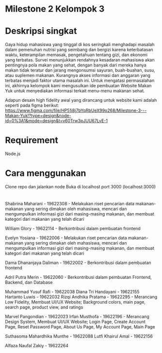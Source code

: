 # Milestone 2 Kelompok 3

# Deskripsi singkat
Gaya hidup mahasiswa yang tinggal di kos seringkali menghadapi masalah dalam pemenuhan nutrisi yang seimbang dan bergizi karena keterbatasan waktu, keterampilan memasak, pengetahuan tentang gizi, dan ekonomi yang terbatas. Survei menunjukkan rendahnya kesadaran mahasiswa akan pentingnya pola makan yang sehat, dengan banyak dari mereka hanya makan tidak teratur dan jarang mengonsumsi sayuran, buah-buahan, susu, atau suplemen makanan. Kurangnya akses informasi dan anggaran yang terbatas menjadi faktor utama masalah ini. Untuk mengatasi permasalahan ini, akhirnya kelompok kami mengusulkan ide pembuatan Website Makan Yuk untuk menyediakan informasi terkait menu-menu makanan sehat.

Adapun desain high fidelity awal yang dirancang untuk website kami adalah seperti pada figma berikut: https://www.figma.com/file/HP51i8j7bYqRbUeX99o268/Milestone-3---Makan-Yuk!?type=design&node-id=0%3A1&mode=design&t=v60Trw3pJUU67LvE-1

# Requirement
Node.js

# Cara menggunakan
Clone repo dan jalankan node
Buka di localhost port 3000 (localhost:3000)

# 
Shabrina Maharani - 19622308 - Melakukan riset pencarian data makanan-makanan yang sering dimakan oleh mahasiswa, mencari dan mengumpulkan informasi gizi dari masing-masing makanan, dan membuat kategori dari makanan yang telah dicari

William Glory - 19622114 - Berkontribusi dalam pembuatan frontend

Evelyn Yosiana - 19622006 - Melakukan riset pencarian data makanan-makanan yang sering dimakan oleh mahasiswa, mencari dan mengumpulkan informasi gizi dari masing-masing makanan, dan membuat kategori dari makanan yang telah dicari

Dama Dhananjaya Daliman - 19622002 - Berkontribusi dalam pembuatan frontend

Adril Putra Merin - 19622060 - Berkontribusi dalam pembuatan Frontend, Backend, dan Database

Muhammad Yusuf Rafi - 19622038
Diana Tri Handayani - 19622155
Hartanto Luwis - 19622032
Rizqi Andhika Pratama - 19622295 - Merancang Low Fidelity, Membuat UI/UX Website; 
Background colors, main page, search page, product view, and ratings

Marvel Pangondian - 19622023
Irfan Musthofa - 19622196 -  Merancang Design System, Membuat UI/UX Website; Login Page, 
Create Account Page, Reset Password Page, About Us Page, My Account Page, Main Page

Suthasoma Mahardhika Munthe - 19622088
Lutfi Khairul Amal - 19622156

Alfaza Naufal Zakiy - 19622264
